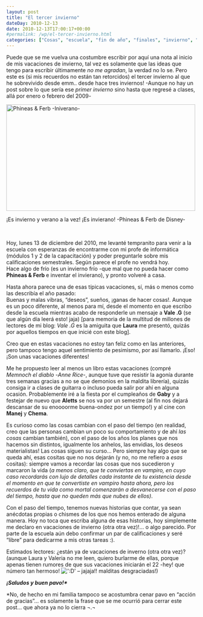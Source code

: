 ```yaml
---
layout: post
title: "El tercer invierno"
dateDay: 2010-12-13
date: 2010-12-13T17:00:17+00:00
#permalink: /wp/el-tercer-invierno.html
categories: ["Cosas", "escuela", "fin de año", "finales", "invierno", "Mautematico", "Phineas and Ferb", "vacaciones"]
---
```


<p>Puede que se me vuelva una costumbre escribir por aquí una nota al inicio de mis vacaciones de invierno, tal vez es solamente que las ideas que tengo para escribir últimamente <em>no me agradan</em>, la verdad no lo se. Pero este es (si mis recuerdos no están tan retorcidos) el tercer invierno al que he sobrevivido desde emm.. desde hace tres inviernos! -Aunque no hay un post sobre lo que sería ese <em>primer invierno</em> sino hasta que regresé a clases, allá por enero o febrero del 2009<em>-</em></p>
<div class="wp-caption aligncenter" style="width: 510px"><a href="http://blog.mautematico.com/wp-content/uploads/2010/12/invierano.jpg"><img class=" " title="invierano" src="http://blog.mautematico.com/wp-content/uploads/2010/12/invierano.jpg" alt="Phineas &amp; Ferb -Iniverano-" width="500" height="281" /></a><p class="wp-caption-text">¡Es invierno y verano a la vez! ¡Es invierano! -Phineas &amp; Ferb de Disney-</p></div>
<p><em><br />
</em></p>
<p><span id="more-509"></span>Hoy, lunes 13 de diciembre del 2010, me levanté tempranito para venir a la escuela con esperanzas de encontrarme con mi profe de informática (módulos 1 y 2 de la capacitación) y poder preguntarle sobre mis calificaciones semestrales. Según parece el profe no vendrá hoy.<br />
Hace algo de frío (es un invierno frío -que mal que no pueda hacer como <strong>Phineas &amp; Ferb </strong>e inventar el invierano), y pronto volveré a casa.</p>
<p>Hasta ahora parece una de esas típicas vacaciones, sí, más o menos como las describía el año pasado:<br />
Buenas y malas vibras, &#8220;deseos&#8221;, sueños, ¡ganas de hacer cosas!. Aunque es un poco diferente, al menos para mí, desde el momento en que escribo desde la escuela mientras acabo de responderle un mensaje a <strong>Vale .G</strong> (se que algún día leerá esto! jaja) [para memoria de la multitud de millones de lectores de mi blog: <em>Vale .G </em>es la amiguita que <strong>Laura</strong> me presentó, quizás por aquellos tiempos en que inicié con este blog].</p>
<p>Creo que en estas vacaciones no estoy tan feliz como en las anteriores, pero tampoco tengo aquel sentimiento de pesimismo, por así llamarlo. ¡Eso! ¡Son unas vacaciones diferentes!</p>
<p>Me he propuesto leer al menos un libro estas vacaciones (compré <em>Memnoch el diablo</em> -<em>Anne Rice</em>-, aunque tuve que resistir la agonía durante tres semanas gracias a no se que demonios en la maldita librería), quizás consiga ir a clases de guitarra o incluso pueda salir por ahí en alguna ocasión. Probablemente iré a la fiesta por el cumpleaños de <strong>Gaby</strong> y a festejar de nuevo que <strong>Aletts</strong> se nos va por un semestre (al fin nos dejará descansar de su enoooorme buena-ondez por un tiempo!) y al cine con <strong>Manej</strong> y <strong>Chema</strong>.</p>
<p>Es curioso como las cosas cambian con el paso del tiempo (en realidad, creo que las personas cambian un poco su comportamiento y de ahí <em>las cosas </em>cambian también), con el paso de los años los planes que nos hacemos sin distintos, igualmente los anhelos, las envidias, los deseos materialistas! Las cosas siguen su curso&#8230; Pero siempre hay algo que se queda ahí,  esas cositas que no nos dejarán (y no, no me refiero a <em>esas </em>cositas): siempre vamos a recordar las cosas que nos sucedieron y marcaron la vida (<em>a menos claro, que te conviertas en vampiro, en cuyo caso recordarás con lujo de detalles cada instante de tu existencia desde el momento en que te convertiste en vampiro hasta ahora, pero los recuerdos de tu vida como mortal comenzarán a desvanecerse con el paso del tiempo, hasta que no queden más que nubes de ellos)</em>.</p>
<p>Con el paso del tiempo, tenemos nuevas historias que contar, ya sean anécdotas propias o chismes de los que nos hemos enterado de alguna manera. Hoy no toca que escriba alguna de esas historias, hoy simplemente me declaro en vacaciones de invierno (otra otra vez)!&#8230; o algo parecido. Por parte de la escuela aún debo confirmar un par de calificaciones y seré &#8220;libre&#8221; para dedicarme a mis otras tareas :).</p>
<p>Estimados lectores: ¿están ya de vacaciones de inverno (otra otra vez)? (aunque Laura y Valeria no me leen, quiero burlarme de ellas, porque apenas tienen rumores de que sus vacaciones iniciarán el 22 -hey! que número tan hermoso! <img src=&#39;http://blog.mautematico.com/wp-content/plugins/smilies-themer/kopete/teeth.png&#39; alt=&#39;:D&#39; class=&#39;wp-smiley&#39; /> &#8211; jajaja!! malditas desgraciadas!)</p>
<p><em><strong>¡Saludos y buen pavo!*<br />
</strong></em></p>
<p>*No, de hecho en mi familia tampoco se acostumbra cenar pavo en &#8220;acción de gracias&#8221;&#8230; es solamente la frase que se me ocurrió para cerrar este post&#8230; que ahora ya no lo cierra ¬.¬</p>
